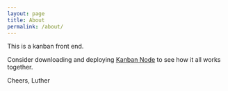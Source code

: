 ```yaml
---
layout: page
title: About
permalink: /about/
---
```


This is a kanban front end.

Consider downloading and deploying [Kanban Node](https://github.com/FuzzyBearings/kanban-node) to see how it all works together.

Cheers,
Luther
